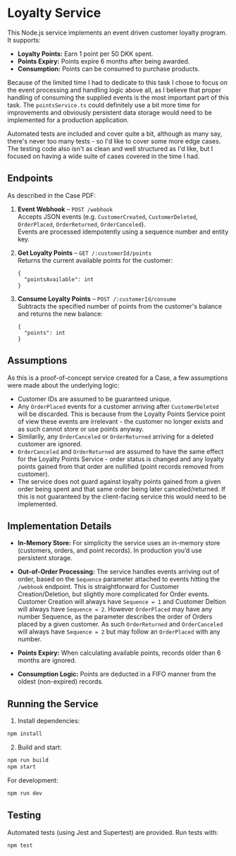 # Loyalty Service

This Node.js service implements an event driven customer loyalty program. It supports:

- **Loyalty Points:** Earn 1 point per 50 DKK spent.
- **Points Expiry:** Points expire 6 months after being awarded.
- **Consumption:** Points can be consumed to purchase products.

Because of the limited time I had to dedicate to this task I chose to focus on the event processing and handling logic above all, as I believe that proper handling of consuming the supplied events is the most important part of this task. The `pointsService.ts` could definitely use a bit more time for improvements and obviously persistent data storage would need to be implemented for a production application.

Automated tests are included and cover quite a bit, although as many say, there's never too many tests - so I'd like to cover some more edge cases. The testing code also isn't as clean and well structured as I'd like, but I focused on having a wide suite of cases covered in the time I had.

## Endpoints

As described in the Case PDF:

1. **Event Webhook** – `POST /webhook`  
   Accepts JSON events (e.g. `CustomerCreated`, `CustomerDeleted`, `OrderPlaced`, `OrderReturned`, `OrderCanceled`).  
   Events are processed idempotently using a sequence number and entity key.

2. **Get Loyalty Points** – `GET /:customerId/points`  
   Returns the current available points for the customer:
   ```
   {
     "pointsAvailable": int
   }
   ```
3. **Consume Loyalty Points** – `POST /:customerId/consume`  
   Subtracts the specified number of points from the customer's balance and returns the new balance:
   ```
   {
     "points": int
   }
   ```

## Assumptions

As this is a proof-of-concept service created for a Case, a few assumptions were made about the underlying logic:

* Customer IDs are assumed to be guaranteed unique.
* Any `OrderPlaced` events for a customer arriving after `CustomerDeleted` will be discarded. This is because from the Loyalty Points Service point of view these events are irrelevant - the customer no longer exists and as such cannot store or use points anyway.
* Similarily, any `OrderCanceled` or `OrderReturned` arriving for a deleted customer are ignored.
* `OrderCanceled` and `OrderReturned` are assumed to have the same effect for the Loyalty Points Service - order status is changed and any loyalty points gained from that order are nullified (point records removed from customer).
* The service does not guard against loyalty points gained from a given order being spent and that same order being later canceled/returned. If this is not guaranteed by the client-facing service this would need to be implemented.

## Implementation Details
- **In-Memory Store:**
For simplicity the service uses an in-memory store (customers, orders, and point records). In production you’d use persistent storage.

- **Out-of-Order Processing:**
The service handles events arriving out of order, based on the `Sequence` parameter attached to events hitting the `/webhook` endpoint.
This is straightforward for Customer Creation/Deletion, but slightly more complicated for Order events. Customer Creation will always have `Sequence = 1` and Customer Deltion will always have `Sequence = 2`. However `OrderPlaced` may have any number Sequence, as the parameter describes the order of Orders placed by a given customer. As such `OrderReturned` and `OrderCanceled` will always have `Sequence = 2` but may follow an `OrderPlaced` with any number.

- **Points Expiry:**
When calculating available points, records older than 6 months are ignored.

- **Consumption Logic:**
Points are deducted in a FIFO manner from the oldest (non-expired) records.

## Running the Service
1) Install dependencies:
```bash
npm install
```
2) Build and start:
```bash
npm run build
npm start
```
For development:
```bash
npm run dev
```
## Testing
Automated tests (using Jest and Supertest) are provided. Run tests with:

```bash
npm test
```